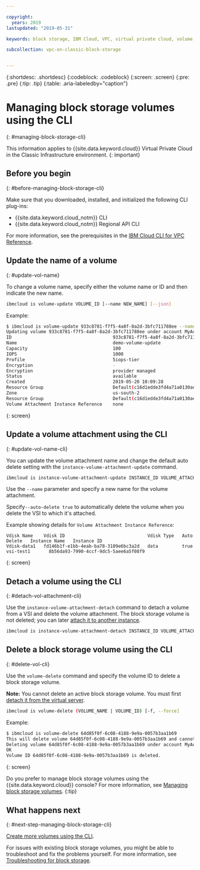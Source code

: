 ```yaml
---

copyright:
  years: 2019
lastupdated: "2019-05-31"

keywords: block storage, IBM Cloud, VPC, virtual private cloud, volume, volume attachment, data storage, VSI, virtual server instance, instance

subcollection: vpc-on-classic-block-storage


---
```


{:shortdesc: .shortdesc}
{:codeblock: .codeblock}
{:screen: .screen}
{:pre: .pre}
{:tip: .tip}
{:table: .aria-labeledby="caption"}


# Managing block storage volumes using the CLI
{: #managing-block-storage-cli}

This information applies to {{site.data.keyword.cloud}} Virtual Private Cloud in the Classic Infrastructure environment.
{: important}

## Before you begin
{: #before-managing-block-storage-cli}

Make sure that you downloaded, installed, and initialized the following CLI plug-ins:

* {{site.data.keyword.cloud_notm}} CLI
* {{site.data.keyword.cloud_notm}} Regional API CLI

For more information, see the prerequisites in the [IBM Cloud CLI for VPC Reference](/docs/vpc-infrastructure-cli-plugin?topic=vpc-infrastructure-cli-plugin-vpc-reference).

## Update the name of a volume
{: #update-vol-name}

To change a volume name, specify either the volume name or ID and then indicate the new name.

```bash
ibmcloud is volume-update VOLUME_ID [--name NEW_NAME] [--json]
```

Example:

```bash
$ ibmcloud is volume-update 933c8781-f7f5-4a8f-8a2d-3bfc711788ee --name demo-volume-update
Updating volume 933c8781-f7f5-4a8f-8a2d-3bfc711788ee under account MyAccount 01 as user user1@mycompany.com...
ID                                      933c8781-f7f5-4a8f-8a2d-3bfc711788ee
Name                                    demo-volume-update
Capacity                                100
IOPS                                    1000
Profile                                 5iops-tier
Encryption                              -
Encryption                              provider managed
Status                                  available
Created                                 2019-05-20 10:09:28
Resource Group                          Default(c16d1edde3fd4a71a0130aed371405a0)
Zone                                    us-south-2
Resource Group                          Default(c16d1edde3fd4a71a0130aed371405a0)
Volume Attachment Instance Reference    none
```
{: screen}

## Update a volume attachment using the CLI
{: #update-vol-name-cli}

You can update the volume attachment name and change the default auto delete setting with the `instance-volume-attachment-update` command.

```bash
ibmcloud is instance-volume-attachment-update INSTANCE_ID VOLUME_ATTACHMENT_ID [--name NEW_NAME] [--auto-delete true | false] [--json]
```

Use the `--name` parameter and specify a new name for the volume attachment.

Specify`--auto-delete true` to automatically delete the volume when you delete the VSI to which it's attached.

Example showing details for `Volume Attachment Instance Reference`:

```
Vdisk Name    Vdisk ID                               Vdisk Type   Auto Delete   Instance Name   Instance ID
Vdisk-data1   fd146b1f-e1bb-4eab-ba78-3109e6bc3a2d   data         true          vsi-test1       8b56da93-7990-4ccf-9dc5-5aee6a5f08f9
```
{: screen}

## Detach a volume using the CLI
{: #detach-vol-attachment-cli}

Use the `instance-volume-attachment-detach` command to detach a volume from a VSI and delete the volume attachment. The block storage volume is not deleted; you can later [attach it to another instance](/docs/vpc-on-classic-block-storage?topic=vpc-on-classic-block-storage-attaching-block-storage-cli).

```bash
ibmcloud is instance-volume-attachment-detach INSTANCE_ID VOLUME_ATTACHMENT_ID [-f, --force]
```

## Delete a block storage volume using the CLI
{: #delete-vol-cli}

Use the `volume-delete` command and specify the volume ID to delete a block storage volume.

**Note:** You cannot delete an active block storage volume. You must first [detach it from the virtual server](#detach-vol-attachment-cli).

```bash
ibmcloud is volume-delete (VOLUME_NAME | VOLUME_ID) [-f, --force]
```

Example:

```bash
$ ibmcloud is volume-delete 64d85f0f-6c08-4188-9e9a-0057b3aa1b69
This will delete volume 64d85f0f-6c08-4188-9e9a-0057b3aa1b69 and cannot be undone. Continue?> y
Deleting volume 64d85f0f-6c08-4188-9e9a-0057b3aa1b69 under account MyAccount 01 as user user1@mycompany.com...
OK
Volume ID 64d85f0f-6c08-4188-9e9a-0057b3aa1b69 is deleted.
```
{: screen}

Do you prefer to manage block storage volumes using the {{site.data.keyword.cloud}} console? For more information, see [Managing block storage volumes](/docs/vpc-on-classic-block-storage?topic=vpc-on-classic-block-storage-managing-block-storage).
{:tip}

## What happens next
{: #next-step-managing-block-storage-cli}

[Create more volumes using the CLI](/docs/vpc-on-classic-block-storage?topic=vpc-on-classic-block-storage-creating-block-storage-cli).

For issues with existing block storage volumes, you might be able to troubleshoot and fix the problems yourself. For more information, see
[Troubleshooting for block storage](/docs/vpc-on-classic-block-storage?topic=vpc-on-classic-block-storage-troubleshoot).
